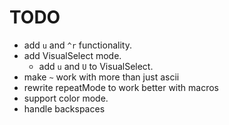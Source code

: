 # TODO  
- add ```u``` and ```^r``` functionality.
- add VisualSelect mode.
  - add ```u``` and ```U``` to VisualSelect.
- make ```~``` work with more than just ascii
- rewrite repeatMode to work better with macros
- support color mode.
- handle backspaces



